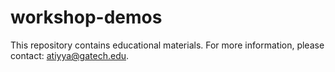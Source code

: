 # workshop-demos
This repository contains educational materials. 
For more information, please contact: atiyya@gatech.edu.
